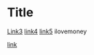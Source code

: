 # Title
[Link3](www.youtube.com)
[link4](http://twitch.tv)
[link5](ilovemoney1)
ilovemoney
[](ilovemoney.com)


[link](lol)